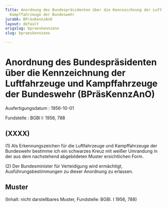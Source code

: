 ```yaml
---
Title: Anordnung des Bundespräsidenten über die Kennzeichnung der Luftfahrzeuge und
  Kampffahrzeuge der Bundeswehr
jurabk: BPräsKennzAnO
layout: default
origslug: bpraeskennzano
slug: bpraeskennzano

---
```


# Anordnung des Bundespräsidenten über die Kennzeichnung der Luftfahrzeuge und Kampffahrzeuge der Bundeswehr (BPräsKennzAnO)

Ausfertigungsdatum
:   1956-10-01

Fundstelle
:   BGBl I: 1956, 788



## (XXXX)

(1) Als Erkennungszeichen für die Luftfahrzeuge und Kampffahrzeuge der
Bundeswehr bestimme ich ein schwarzes Kreuz mit weißer Umrandung in
der aus dem nachstehend abgebildeten Muster ersichtlichen Form.

(2) Der Bundesminister
für Verteidigung wird ermächtigt, Ausführungsbestimmungen zu dieser
Anordnung zu erlassen.


## Muster

(Inhalt: nicht darstellbares Muster,
Fundstelle: BGBl. I 1956, 788)

